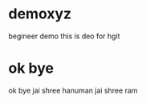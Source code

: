 # demoxyz
begineer demo 
this is deo for hgit 

# ok bye
 ok bye 
 jai shree hanuman 
 jai shree ram

